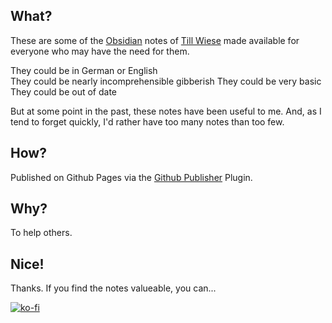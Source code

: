 ## What?

These are some of the [Obsidian](https://obsidian.md/) notes of [Till Wiese](https://till-wiese.de/) made available for everyone who may have the need for them.

They could be in German or English  
They could be nearly incomprehensible gibberish
They could be very basic
They could be out of date

But at some point in the past, these notes have been useful to me. And, as I tend to forget quickly, I'd rather have too many notes than too few.

## How?

Published on Github Pages via the [Github Publisher](https://github.com/ObsidianPublisher/obsidian-github-publisher) Plugin.

## Why?

To help others.

## Nice!

Thanks. If you find the notes valueable, you can...

[![ko-fi](/assets/img/ko-fi-big.svg)](https://ko-fi.com/A45412TS)
